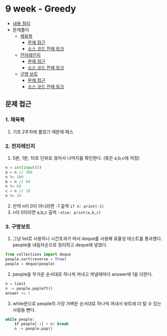 # 9 week - Greedy
- [내용 정리](./Summary.md)
- 문제풀이
    - [체육복](https://programmers.co.kr/learn/courses/30/lessons/42862)
        - [문제 접근](#1-체육복)
        - [소스 코드 전체 링크](./%EC%B2%B4%EC%9C%A1%EB%B3%B5.py)
    - [전자레인지](https://www.acmicpc.net/problem/10162)
        - [문제 접근](#2-전자레인지)
        - [소스 코드 전체 링크](./10162_%EC%A0%84%EC%9E%90%EB%A0%88%EC%9D%B8%EC%A7%80.py)
    - [구명 보트](https://programmers.co.kr/learn/courses/30/lessons/42885)
        - [문제 접근](#3-구명보트)
        - [소스 코드 전체 링크](./%EA%B5%AC%EB%AA%85%EB%B3%B4%ED%8A%B8.py)

## 문제 접근

### 1. 체육복
1. 기초 2주차에 풀었기 때문에 패스

### 2. 전자레인지
1. 5분, 1분, 10초 단위로 끊어서 나머지를 확인한다. (몫은 a,b,c에 저장)
```py
n = int(input())
a = n // 300
n %= 300
b = n // 60
n %= 60
c = n // 10
n %= 10
```
2. 만약 n이 0이 아니라면 -1 출력 `if n: print(-1)`
3. n이 0이라면 a,b,c 출력 : `else: print(a,b,c)`

### 3. 구명보트
1. 그냥 list로 사용하니 시간초과가 떠서 deque를 사용해 효율성 테스트를 통과했다. people을 내림차순으로 정리하고 deque에 넣었다.
```py
from collections import deque
people.sort(reverse = True)
people = deque(people)
```
2. people을 무거운 순서대로 하나씩 꺼내고 꺼낼때마다 answer에 1을 더한다.
```py
n = limit
n -= people.popleft()
answer += 1
```
3. while문으로 people의 가장 가벼운 순서대로 하나씩 꺼내서 보트에 더 탈 수 있는 사람을 뺀다.
```py
while people:
    if people[-1] > n: break
    n -= people.pop()
```